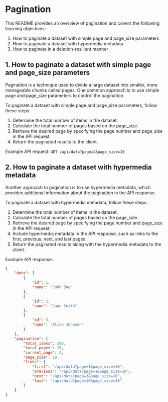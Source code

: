 # Pagination

This README provides an overview of pagination and covers the following learning objectives:

1. How to paginate a dataset with simple page and page_size parameters
2. How to paginate a dataset with hypermedia metadata
3. How to paginate in a deletion-resilient manner

## 1. How to paginate a dataset with simple page and page_size parameters

Pagination is a technique used to divide a large dataset into smaller, more manageable chunks called pages. One common approach is to use simple page and page_size parameters to control the pagination.

To paginate a dataset with simple page and page_size parameters, follow these steps:

1. Determine the total number of items in the dataset.
2. Calculate the total number of pages based on the page_size.
3. Retrieve the desired page by specifying the page number and page_size in the API request.
4. Return the paginated results to the client.

Example API request: `GET /api/data?page=2&page_size=10`

## 2. How to paginate a dataset with hypermedia metadata

Another approach to pagination is to use hypermedia metadata, which provides additional information about the pagination in the API response.

To paginate a dataset with hypermedia metadata, follow these steps:

1. Determine the total number of items in the dataset.
2. Calculate the total number of pages based on the page_size.
3. Retrieve the desired page by specifying the page number and page_size in the API request.
4. Include hypermedia metadata in the API response, such as links to the first, previous, next, and last pages.
5. Return the paginated results along with the hypermedia metadata to the client.

Example API response:
```JSON
{
    "data": [
        {
            "id": 1,
            "name": "John Doe"
        },
        {
            "id": 2,
            "name": "Jane Smith"
        },
        {
            "id": 3,
            "name": "Alice Johnson"
        }
    ],
    "pagination": {
        "total_items": 100,
        "total_pages": 10,
        "current_page": 2,
        "page_size": 10,
        "links": {
            "first": "/api/data?page=1&page_size=10",
            "previous": "/api/data?page=1&page_size=10",
            "next": "/api/data?page=3&page_size=10",
            "last": "/api/data?page=10&page_size=10"
        }
    }
}
```
